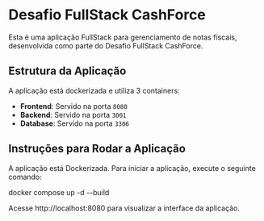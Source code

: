 # Desafio FullStack CashForce

Esta é uma aplicação FullStack para gerenciamento de notas fiscais, desenvolvida como parte do Desafio FullStack CashForce.

## Estrutura da Aplicação

A aplicação está dockerizada e utiliza 3 containers:

- **Frontend**: Servido na porta `8080`
- **Backend**: Servido na porta `3001`
- **Database**: Servido na porta `3306`

## Instruções para Rodar a Aplicação

A aplicação está Dockerizada.
Para iniciar a aplicação, execute o seguinte comando:


docker compose up -d --build

Acesse http://localhost:8080 para visualizar a interface da aplicação.